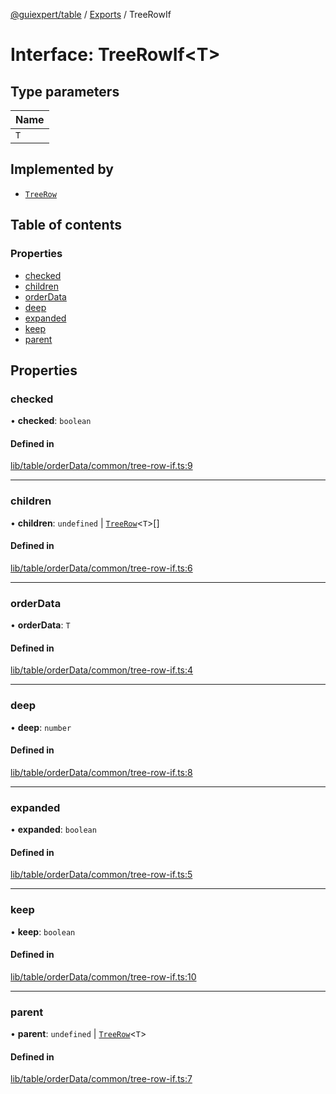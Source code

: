 [@guiexpert/table](../README.md) / [Exports](../modules.md) / TreeRowIf

# Interface: TreeRowIf\<T\>

## Type parameters

| Name |
| :------ |
| `T` |

## Implemented by

- [`TreeRow`](../classes/TreeRow.md)

## Table of contents

### Properties

- [checked](TreeRowIf.md#checked)
- [children](TreeRowIf.md#children)
- [orderData](TreeRowIf.md#orderData)
- [deep](TreeRowIf.md#deep)
- [expanded](TreeRowIf.md#expanded)
- [keep](TreeRowIf.md#keep)
- [parent](TreeRowIf.md#parent)

## Properties

### checked

• **checked**: `boolean`

#### Defined in

[lib/table/orderData/common/tree-row-if.ts:9](https://github.com/guiexperttable/ge-table/blob/65d38fc/libs/table/src/lib/table/orderData/common/tree-row-if.ts#L9)

___

### children

• **children**: `undefined` \| [`TreeRow`](../classes/TreeRow.md)\<`T`\>[]

#### Defined in

[lib/table/orderData/common/tree-row-if.ts:6](https://github.com/guiexperttable/ge-table/blob/65d38fc/libs/table/src/lib/table/orderData/common/tree-row-if.ts#L6)

___

### orderData

• **orderData**: `T`

#### Defined in

[lib/table/orderData/common/tree-row-if.ts:4](https://github.com/guiexperttable/ge-table/blob/65d38fc/libs/table/src/lib/table/orderData/common/tree-row-if.ts#L4)

___

### deep

• **deep**: `number`

#### Defined in

[lib/table/orderData/common/tree-row-if.ts:8](https://github.com/guiexperttable/ge-table/blob/65d38fc/libs/table/src/lib/table/orderData/common/tree-row-if.ts#L8)

___

### expanded

• **expanded**: `boolean`

#### Defined in

[lib/table/orderData/common/tree-row-if.ts:5](https://github.com/guiexperttable/ge-table/blob/65d38fc/libs/table/src/lib/table/orderData/common/tree-row-if.ts#L5)

___

### keep

• **keep**: `boolean`

#### Defined in

[lib/table/orderData/common/tree-row-if.ts:10](https://github.com/guiexperttable/ge-table/blob/65d38fc/libs/table/src/lib/table/orderData/common/tree-row-if.ts#L10)

___

### parent

• **parent**: `undefined` \| [`TreeRow`](../classes/TreeRow.md)\<`T`\>

#### Defined in

[lib/table/orderData/common/tree-row-if.ts:7](https://github.com/guiexperttable/ge-table/blob/65d38fc/libs/table/src/lib/table/orderData/common/tree-row-if.ts#L7)
